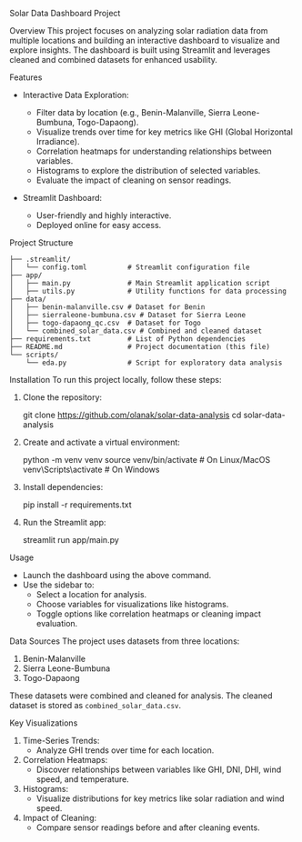 Solar Data Dashboard Project

Overview
This project focuses on analyzing solar radiation data from multiple locations and building an interactive dashboard to visualize and explore insights. 
The dashboard is built using Streamlit and leverages cleaned and combined datasets for enhanced usability.

Features
- Interactive Data Exploration:
  - Filter data by location (e.g., Benin-Malanville, Sierra Leone-Bumbuna, Togo-Dapaong).
  - Visualize trends over time for key metrics like GHI (Global Horizontal Irradiance).
  - Correlation heatmaps for understanding relationships between variables.
  - Histograms to explore the distribution of selected variables.
  - Evaluate the impact of cleaning on sensor readings.

- Streamlit Dashboard:
  - User-friendly and highly interactive.
  - Deployed online for easy access.

Project Structure
```plaintext
├── .streamlit/
│   └── config.toml          # Streamlit configuration file
├── app/
│   ├── main.py              # Main Streamlit application script
│   ├── utils.py             # Utility functions for data processing
├── data/
│   ├── benin-malanville.csv # Dataset for Benin
│   ├── sierraleone-bumbuna.csv # Dataset for Sierra Leone
│   ├── togo-dapaong_qc.csv  # Dataset for Togo
│   └── combined_solar_data.csv # Combined and cleaned dataset
├── requirements.txt         # List of Python dependencies
├── README.md                # Project documentation (this file)
└── scripts/
    └── eda.py               # Script for exploratory data analysis
```

Installation
To run this project locally, follow these steps:

1. Clone the repository:
   
   git clone https://github.com/olanak/solar-data-analysis
   cd solar-data-analysis
   

2. Create and activate a virtual environment:

   python -m venv venv
   source venv/bin/activate  # On Linux/MacOS
   venv\Scripts\activate     # On Windows
   

3. Install dependencies:

   pip install -r requirements.txt
   

4. Run the Streamlit app:

   streamlit run app/main.py
   

Usage
- Launch the dashboard using the above command.
- Use the sidebar to:
  - Select a location for analysis.
  - Choose variables for visualizations like histograms.
  - Toggle options like correlation heatmaps or cleaning impact evaluation.

Data Sources
The project uses datasets from three locations:
1. Benin-Malanville
2. Sierra Leone-Bumbuna
3. Togo-Dapaong

These datasets were combined and cleaned for analysis. The cleaned dataset is stored as `combined_solar_data.csv`.

Key Visualizations
1. Time-Series Trends:
   - Analyze GHI trends over time for each location.
2. Correlation Heatmaps:
   - Discover relationships between variables like GHI, DNI, DHI, wind speed, and temperature.
3. Histograms:
   - Visualize distributions for key metrics like solar radiation and wind speed.
4. Impact of Cleaning:
   - Compare sensor readings before and after cleaning events.







